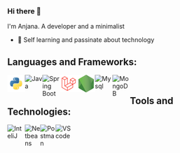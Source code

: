 ### Hi there 👋

I'm Anjana. A developer and a minimalist
- 🌱 Self learning and passinate about technology


## Languages and Frameworks:
<img align="left" alt="Python" width="40px" src="https://raw.githubusercontent.com/github/explore/80688e429a7d4ef2fca1e82350fe8e3517d3494d/topics/python/python.png" />
<img align="left" alt="Java" width="40px" src="https://camo.githubusercontent.com/47380987ecfc7e15bb287529fe03a2c63273ad597edcc85352b02cbb942863e5/68747470733a2f2f696d672e69636f6e73382e636f6d2f636f6c6f722f34382f3030303030302f6a6176612d636f666665652d6375702d6c6f676f2d2d76312e706e67" />
<img align="left" alt="Spring Boot" width="40px" src="https://camo.githubusercontent.com/42cc6e5e5562ccc807bc281e14cc7fabe0a260db4f7bb016812082fe9a00659b/68747470733a2f2f696d672e69636f6e73382e636f6d2f636f6c6f722f34382f3030303030302f737072696e672d6c6f676f2e706e67" />
<img align="left" alt="Laravel" width="40px" src="https://raw.githubusercontent.com/github/explore/80688e429a7d4ef2fca1e82350fe8e3517d3494d/topics/laravel/laravel.png" />
<img align="left" alt="Node.js" width="40px" src="https://raw.githubusercontent.com/github/explore/80688e429a7d4ef2fca1e82350fe8e3517d3494d/topics/nodejs/nodejs.png" />
<img align="left" alt="Mysql" width="40px" src="https://camo.githubusercontent.com/9bbd13a20bb8651d8c54267857569bd9562da9a851ebae27a1eba70a1fc47535/68747470733a2f2f696d672e69636f6e73382e636f6d2f636f6c6f722f34382f3030303030302f6d7973716c2d6c6f676f2e706e67" />
<img align="left" alt="MongoDB" width="40px" src="https://cdn.icon-icons.com/icons2/2415/PNG/512/mongodb_plain_wordmark_logo_icon_146423.png" />
</br>


## Tools and Technologies:
<img align="left" alt="InteliJ" width="40px" src="https://camo.githubusercontent.com/61f5c9a2351e303c6523347655e93aebaf14254c4d8b67b288d0d58941c4fea7/68747470733a2f2f696d672e69636f6e73382e636f6d2f636f6c6f722f34382f3030303030302f696e74656c6c696a2d696465612e706e67" />
<img align="left" alt="Netbeans" width="35px" src="https://netbeans.apache.org/images/apache-netbeans.svg" />
<img align="left" alt="Postman" width="35px" src="https://symbols.getvecta.com/stencil_92/21_postman-icon.fddaf8a27f.svg" />
<img align="left" alt="VScode" width="35px" src="https://cdn.icon-icons.com/icons2/2107/PNG/512/file_type_vscode_icon_130084.png" />
